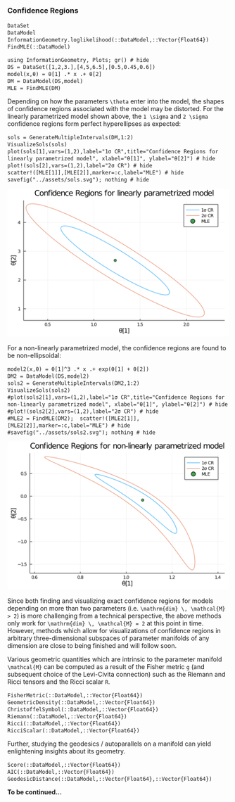 
### Confidence Regions

```@docs
DataSet
DataModel
InformationGeometry.loglikelihood(::DataModel,::Vector{Float64})
FindMLE(::DataModel)
```
```@example 1
using InformationGeometry, Plots; gr() # hide
DS = DataSet([1,2,3.],[4,5,6.5],[0.5,0.45,0.6])
model(x,θ) = θ[1] .* x .+ θ[2]
DM = DataModel(DS,model)
MLE = FindMLE(DM)
```
Depending on how the parameters ``\theta`` enter into the model, the shapes of confidence regions associated with the model may be distorted. For the linearly parametrized model shown above, the ``1 \sigma`` and ``2 \sigma`` confidence regions form perfect hyperellipses as expected:
```@example 1
sols = GenerateMultipleIntervals(DM,1:2)
VisualizeSols(sols)
plot(sols[1],vars=(1,2),label="1σ CR",title="Confidence Regions for linearly parametrized model", xlabel="θ[1]", ylabel="θ[2]") # hide
plot!(sols[2],vars=(1,2),label="2σ CR") # hide
scatter!([MLE[1]],[MLE[2]],marker=:c,label="MLE") # hide
savefig("../assets/sols.svg"); nothing # hide
```
![](../assets/sols.svg)



For a non-linearly parametrized model, the confidence regions are found to be non-ellipsoidal:
```@example 1
model2(x,θ) = θ[1]^3 .* x .+ exp(θ[1] + θ[2])
DM2 = DataModel(DS,model2)
sols2 = GenerateMultipleIntervals(DM2,1:2)
VisualizeSols(sols2)
#plot(sols2[1],vars=(1,2),label="1σ CR",title="Confidence Regions for non-linearly parametrized model", xlabel="θ[1]", ylabel="θ[2]") # hide
#plot!(sols2[2],vars=(1,2),label="2σ CR") # hide
#MLE2 = FindMLE(DM2);  scatter!([MLE2[1]],[MLE2[2]],marker=:c,label="MLE") # hide
#savefig("../assets/sols2.svg"); nothing # hide
```
![](../assets/sols2.svg)

Since both finding and visualizing exact confidence regions for models depending on more than two parameters (i.e. ``\mathrm{dim} \, \mathcal{M} > 2``) is more challenging from a technical perspective, the above methods only work for ``\mathrm{dim} \, \mathcal{M} = 2`` at this point in time. However, methods which allow for visualizations of confidence regions in arbitrary three-dimensional subspaces of parameter manifolds of any dimension are close to being finished and will follow soon.


Various geometric quantities which are intrinsic to the parameter manifold ``\mathcal{M}`` can be computed as a result of the Fisher metric ``g`` (and subsequent choice of the Levi-Civita connection) such as the Riemann and Ricci tensors and the Ricci scalar ``R``.
```@docs
FisherMetric(::DataModel,::Vector{Float64})
GeometricDensity(::DataModel,::Vector{Float64})
ChristoffelSymbol(::DataModel,::Vector{Float64})
Riemann(::DataModel,::Vector{Float64})
Ricci(::DataModel,::Vector{Float64})
RicciScalar(::DataModel,::Vector{Float64})
```

Further, studying the geodesics / autoparallels on a manifold can yield enlightening insights about its geometry.
```@docs
Score(::DataModel,::Vector{Float64})
AIC(::DataModel,::Vector{Float64})
GeodesicDistance(::DataModel,::Vector{Float64},::Vector{Float64})
```

**To be continued...**
